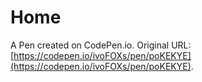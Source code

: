 # Home

A Pen created on CodePen.io. Original URL: [https://codepen.io/ivoFOXs/pen/poKEKYE](https://codepen.io/ivoFOXs/pen/poKEKYE).

